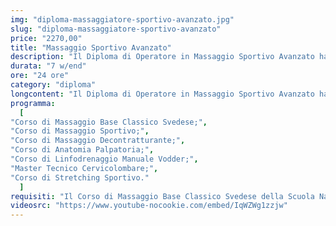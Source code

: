 ```yaml
---
img: "diploma-massaggiatore-sportivo-avanzato.jpg"
slug: "diploma-massaggiatore-sportivo-avanzato"
price: "2270,00"
title: "Massaggio Sportivo Avanzato"
description: "Il Diploma di Operatore in Massaggio Sportivo Avanzato ha le stesse tecniche del Diploma Sportivo Base, con l’aggiunta però di due corsi: le tecniche di stretching passivo ed il corso cervico-lombare. Questi ti permetteranno di acquisire le giuste competenze per completare un percorso formativo di tipo sportivo e non solo."
durata: "7 w/end"
ore: "24 ore"
category: "diploma"
longcontent: "Il Diploma di Operatore in Massaggio Sportivo Avanzato ha le stesse tecniche del Diploma Sportivo Base, con l’aggiunta però di due corsi: le tecniche di stretching passivo ed il corso cervico-lombare. Questi ti permetteranno di acquisire le giuste competenze per completare un percorso formativo di tipo sportivo e non solo. L’aggiunta del corso di stretching ti darà la possibilità di apportare un lavoro completo sul cliente e ridare la corretta elasticità alla muscolatura contratta dall’esercizio atletico; le tecniche cervico-lombari ti permetteranno, invece, di conoscere tutta la parte distensiva cervicale e lombare dove spesso, sia gli atleti che persone comuni, accumulano tensioni sotto forma di cervicalgie e lombalgie. Questo diploma ti permetterà, quindi, di diventare un operatore completo sia per tutti gli sportivi che per tutte quelle persone che hanno sofferenze muscolari di varia natura. Questo diploma, inoltre, ti aprirà importanti sbocchi lavorativi in un mondo in costante crescita. Ti consentirà poi di ricevere anche la conversione (per i soci tesserati) del corrispondente diploma CSEN (l'Ente di promozione sportiva riconosciuto dal CONI). È un percorso aperto a tutti, che non richiede alcuna esperienza pregressa."
programma:
  [
"Corso di Massaggio Base Classico Svedese;",
"Corso di Massaggio Sportivo;",
"Corso di Massaggio Decontratturante;",
"Corso di Anatomia Palpatoria;",
"Corso di Linfodrenaggio Manuale Vodder;",
"Master Tecnico Cervicolombare;",
"Corso di Stretching Sportivo."
  ]
requisiti: "Il Corso di Massaggio Base Classico Svedese della Scuola Nazionale di Massaggio Tao® è il corso per eccellenza più completo tra tutti. Esso è aperto e rivolto a chiunque, quindi non è necessario avere un'esperienza di base precedente. Il Massaggio Base Classico Svedese è particolarmente consigliato a chi non ha esperienza nelle tecniche di massaggio occidentali quali Sfioramenti, Frizioni, Impastamenti, Vibrazioni e Percussioni in tutte le loro varianti."
videosrc: "https://www.youtube-nocookie.com/embed/IqWZWg1zzjw"
---
```

